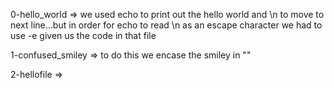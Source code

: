 0-hello_world => we used echo to print out the hello world and \n to move to next line...but in order for echo to read \n as an escape character we had to use -e given us the code in that file

1-confused_smiley => to do this we encase the smiley in "\"

2-hellofile => 
